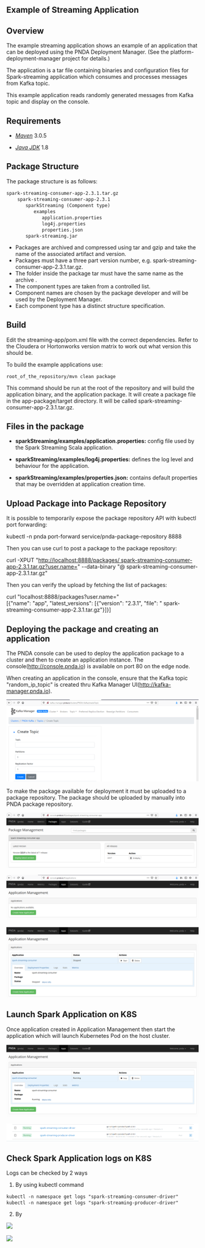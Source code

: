 Example of Streaming Application
--------------------------------

Overview
--------

The example streaming application shows an example of an application
that can be deployed using the PNDA Deployment Manager. (See the
platform-deployment-manager project for details.)

The application is a tar file containing binaries and configuration
files for Spark-streaming application which consumes and processes messages from Kafka topic.

This example application reads randomly generated messages from Kafka
topic and display on the console.

Requirements
------------

-   [*Maven*](https://maven.apache.org/docs/3.0.5/release-notes.html)
    3.0.5

-   [*Java
    JDK*](https://docs.oracle.com/javase/8/docs/technotes/guides/install/install_overview.html)
    1.8

Package Structure
-----------------

The package structure is as follows:
```
spark-streaming-consumer-app-2.3.1.tar.gz
    spark-streaming-consumer-app-2.3.1
       sparkStreaming (Component type)
          examples
             application.properties
             log4j.properties
             properties.json
       spark-streaming.jar
```
-   Packages are archived and compressed using tar and gzip and take the
    name of the associated artifact and version.
-   Packages must have a three part version number, e.g.
    spark-streaming-consumer-app-2.3.1.tar.gz.
-   The folder inside the package tar must have the same name as the
    archive .
-   The component types are taken from a controlled list.
-   Component names are chosen by the package developer and will be used
    by the Deployment Manager.
-   Each component type has a distinct structure specification.

Build
------

Edit the streaming-app/pom.xml file with the correct dependencies. Refer
to the Cloudera or Hortonworks version matrix to work out what version
this should be.

To build the example applications use:
```
root_of_the_repository/mvn clean package
```

This command should be run at the root of the repository and will build
the application binary, and the application package. It will create a
package file in the app-package/target directory. It will be called
spark-streaming-consumer-app-2.3.1.tar.gz.

Files in the package
--------------------

-   **sparkStreaming/examples/application.properties:** config file used by the Spark Streaming
    Scala application.

-   **sparkStreaming/examples/log4j.properties:** defines the log level and behaviour for the
    application.

-   **sparkStreaming/examples/properties.json:** contains default properties that may be
    overridden at application creation time.

Upload Package into Package Repository
--------------------------------------

It is possible to temporarily expose the package repository API with
kubectl port forwarding:

kubectl -n pnda port-forward service/pnda-package-repository 8888

Then you can use curl to post a package to the package repository:

curl -XPUT "[http://localhost:8888/packages/
spark-streaming-consumer-app-2.3.1.tar.gz?user.name=](http://localhost:8888/packages/app-0.0.1.tar.gz?user.name=)"
--data-binary "@ spark-streaming-consumer-app-2.3.1.tar.gz"

Then you can verify the upload by fetching the list of packages:

curl "localhost:8888/packages?user.name="\
\[{"name": "app", "latest\_versions": \[{"version": "2.3.1", "file": "
spark-streaming-consumer-app-2.3.1.tar.gz"}\]}\]

Deploying the package and creating an application
-------------------------------------------------

The PNDA console can be used to deploy the application package to a
cluster and then to create an application instance. The
console(http://console.pnda.io) is available on port 80 on the edge
node.

When creating an application in the console, ensure that the Kafka topic
"random\_ip\_topic" is created thru Kafka Manager
UI(http://kafka-manager.pnda.io).

![](./media/image1.png)

To make the package available for deployment it must be uploaded to a
package repository. The package should be uploaded by manually into PNDA
package repository.

![](./media/image2.png)

![](./media/image3.png)

![](./media/image4.png)

Launch Spark Application on K8S
-------------------------------

Once application created in Application Management then start the
application which will launch Kubernetes Pod on the host cluster.

![](./media/image5.png)

![](./media/image6.png)

Check Spark Application logs on K8S
-----------------------------------
Logs can be checked by 2 ways
1) By using kubectl command
 ```
 kubectl -n namespace get logs "spark-streaming-consumer-driver"
 kubectl -n namespace get logs "spark-streaming-producer-driver"
 ```
2) By 

![](./media/image7.png)

![](./media/image8.png)

